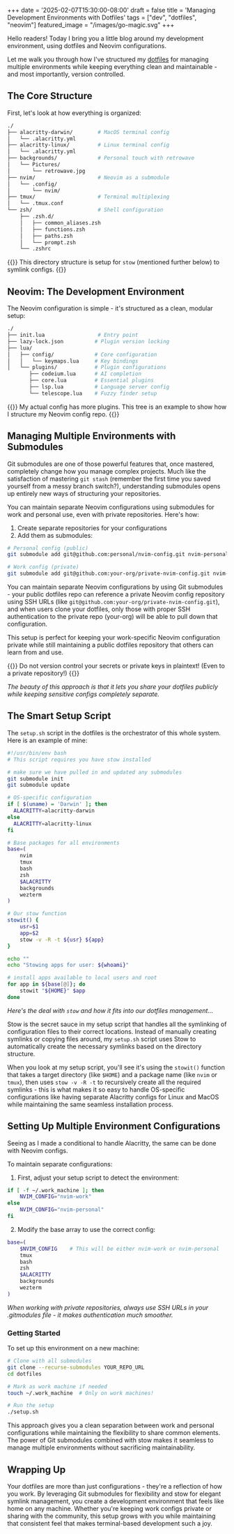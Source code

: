 +++
date = '2025-02-07T15:30:00-08:00'
draft = false
title = 'Managing Development Environments with Dotfiles'
tags = ["dev", "dotfiles", "neovim"]
featured_image = "/images/go-magic.svg"
+++

Hello readers! Today I bring you a little blog around my development environment, using dotfiles and Neovim configurations.

Let me walk you through how I've structured my [dotfiles](https://github.com/catpaladin/dotfiles) for managing multiple environments while keeping everything clean and maintainable - and most importantly, version controlled.

## The Core Structure

First, let's look at how everything is organized:

```bash
./
├── alacritty-darwin/        # MacOS terminal config
│   └── .alacritty.yml
├── alacritty-linux/         # Linux terminal config
│   └── .alacritty.yml
├── backgrounds/             # Personal touch with retrowave
│   └── Pictures/
│       └── retrowave.jpg
├── nvim/                    # Neovim as a submodule
│   └── .config/
│       └── nvim/
├── tmux/                    # Terminal multiplexing
│   └── .tmux.conf
└── zsh/                     # Shell configuration
    ├── .zsh.d/
    │   ├── common_aliases.zsh
    │   ├── functions.zsh
    │   ├── paths.zsh
    │   └── prompt.zsh
    └── .zshrc
```

{{<admonition title="📝 NOTE" bg-color="#283593">}}
This directory structure is setup for `stow` (mentioned further below) to symlink configs.
{{</admonition>}}

## Neovim: The Development Environment

The Neovim configuration is simple - it's structured as a clean, modular setup:

```bash
./
├── init.lua                 # Entry point
├── lazy-lock.json          # Plugin version locking
├── lua/
│   ├── config/             # Core configuration
│   │   └── keymaps.lua     # Key bindings
│   └── plugins/            # Plugin configurations
       ├── codeium.lua      # AI completion
       ├── core.lua         # Essential plugins
       ├── lsp.lua          # Language server config
       └── telescope.lua    # Fuzzy finder setup
```

{{<admonition title="📝 NOTE" bg-color="#283593">}}
My actual config has more plugins. This tree is an example to show how I structure my Neovim config repo.
{{</admonition>}}

## Managing Multiple Environments with Submodules

Git submodules are one of those powerful features that, once mastered, completely change how you manage complex projects. Much like the satisfaction of mastering `git stash` (remember the first time you saved yourself from a messy branch switch?), understanding submodules opens up entirely new ways of structuring your repositories.

You can maintain separate Neovim configurations using submodules for work and personal use, even with private repositories. Here's how:

1. Create separate repositories for your configurations
2. Add them as submodules:

```bash
# Personal config (public)
git submodule add git@github.com:personal/nvim-config.git nvim-personal

# Work config (private)
git submodule add git@github.com:your-org/private-nvim-config.git nvim-work
```

You can maintain separate Neovim configurations by using Git submodules - your public dotfiles repo can reference a private Neovim config repository using SSH URLs (like `git@github.com:your-org/private-nvim-config.git`), and when users clone your dotfiles, only those with proper SSH authentication to the private repo (your-org) will be able to pull down that configuration.

This setup is perfect for keeping your work-specific Neovim configuration private while still maintaining a public dotfiles repository that others can learn from and use.

{{<admonition title="📌 IMPORTANT" bg-color="#01579B">}}
Do not version control your secrets or private keys in plaintext! (Even to a private repository!)
{{</admonition>}}

*The beauty of this approach is that it lets you share your dotfiles publicly while keeping sensitive configs completely separate.*

## The Smart Setup Script

The `setup.sh` script in the dotfiles is the orchestrator of this whole system. Here is an example of mine:

```bash
#!/usr/bin/env bash
# This script requires you have stow installed

# make sure we have pulled in and updated any submodules
git submodule init
git submodule update

# OS-specific configuration
if [ $(uname) = 'Darwin' ]; then
  ALACRITTY=alacritty-darwin
else
  ALACRITTY=alacritty-linux
fi

# Base packages for all environments
base=(
    nvim
    tmux
    bash
    zsh
    $ALACRITTY
    backgrounds
    wezterm
)

# Our stow function
stowit() {
    usr=$1
    app=$2
    stow -v -R -t ${usr} ${app}
}

echo ""
echo "Stowing apps for user: ${whoami}"

# install apps available to local users and root
for app in ${base[@]}; do
    stowit "${HOME}" $app
done
```

*Here's the deal with `stow` and how it fits into our dotfiles management...*

Stow is the secret sauce in my setup script that handles all the symlinking of configuration files to their correct locations. Instead of manually creating symlinks or copying files around, my `setup.sh` script uses Stow to automatically create the necessary symlinks based on the directory structure.

When you look at my setup script, you'll see it's using the `stowit()` function that takes a target directory (like `$HOME`) and a package name (like `nvim` or `tmux`), then uses `stow -v -R -t` to recursively create all the required symlinks - this is what makes it so easy to handle OS-specific configurations like having separate Alacritty configs for Linux and MacOS while maintaining the same seamless installation process.

## Setting Up Multiple Environment Configurations

Seeing as I made a conditional to handle Alacritty, the same can be done with Neovim configs.

To maintain separate configurations:

1. First, adjust your setup script to detect the environment:
```bash
if [ -f ~/.work_machine ]; then
    NVIM_CONFIG="nvim-work"
else
    NVIM_CONFIG="nvim-personal"
fi
```

2. Modify the base array to use the correct config:
```bash
base=(
    $NVIM_CONFIG    # This will be either nvim-work or nvim-personal
    tmux
    bash
    zsh
    $ALACRITTY
    backgrounds
    wezterm
)
```

*When working with private repositories, always use SSH URLs in your .gitmodules file - it makes authentication much smoother.*

### Getting Started

To set up this environment on a new machine:

```bash
# Clone with all submodules
git clone --recurse-submodules YOUR_REPO_URL
cd dotfiles

# Mark as work machine if needed
touch ~/.work_machine  # Only on work machines!

# Run the setup
./setup.sh
```

This approach gives you a clean separation between work and personal configurations while maintaining the flexibility to share common elements. The power of Git submodules combined with stow makes it seamless to manage multiple environments without sacrificing maintainability.

## Wrapping Up

Your dotfiles are more than just configurations - they're a reflection of how you work. By leveraging Git submodules for flexibility and stow for elegant symlink management, you create a development environment that feels like home on any machine. Whether you're keeping work configs private or sharing with the community, this setup grows with you while maintaining that consistent feel that makes terminal-based development such a joy.
